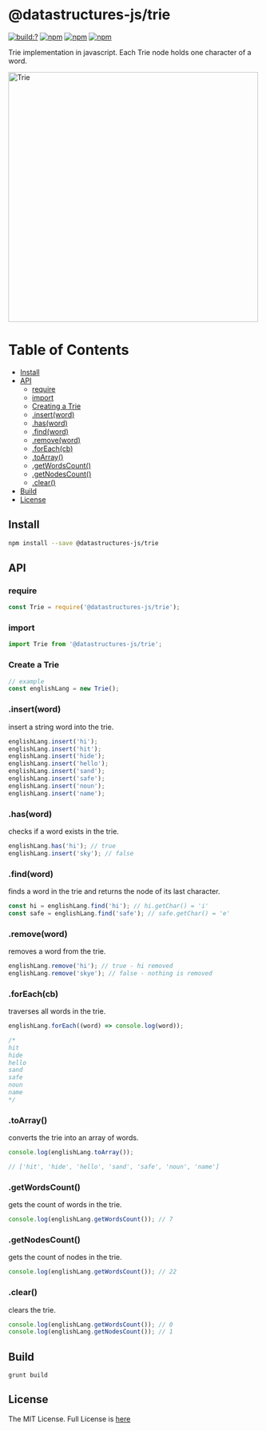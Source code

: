 # @datastructures-js/trie

[![build:?](https://travis-ci.org/datastructures-js/trie.svg?branch=master)](https://travis-ci.org/datastructures-js/trie) 
[![npm](https://img.shields.io/npm/v/@datastructures-js/trie.svg)](https://www.npmjs.com/package/@datastructures-js/trie)
[![npm](https://img.shields.io/npm/dm/@datastructures-js/trie.svg)](https://www.npmjs.com/package/@datastructures-js/trie) [![npm](https://img.shields.io/badge/node-%3E=%206.0-blue.svg)](https://www.npmjs.com/package/@datastructures-js/trie)

Trie implementation in javascript. Each Trie node holds one character of a word.

<img width="500" alt="Trie" src="https://user-images.githubusercontent.com/6517308/42425010-dc9f20ca-82db-11e8-8f78-1efe6959df5f.png">

# Table of Contents
* [Install](#install)
* [API](#api)
  * [require](#require)
  * [import](#import)
  * [Creating a Trie](#create-a-trie)
  * [.insert(word)](#insertword)
  * [.has(word)](#hasword)
  * [.find(word)](#findword)
  * [.remove(word)](#removeword)
  * [.forEach(cb)](#foreachcb)
  * [.toArray()](#toarray)
  * [.getWordsCount()](#getwordscount)
  * [.getNodesCount()](#getnodescount)
  * [.clear()](#clear)
 * [Build](#build)
 * [License](#license)

## Install

```sh
npm install --save @datastructures-js/trie
```

## API

### require

```js
const Trie = require('@datastructures-js/trie');
```

### import

```js
import Trie from '@datastructures-js/trie';
```

### Create a Trie

```js
// example
const englishLang = new Trie();
```

### .insert(word)
insert a string word into the trie.

```js
englishLang.insert('hi');
englishLang.insert('hit');
englishLang.insert('hide');
englishLang.insert('hello');
englishLang.insert('sand');
englishLang.insert('safe');
englishLang.insert('noun');
englishLang.insert('name');
```

### .has(word)
checks if a word exists in the trie.

```js
englishLang.has('hi'); // true
englishLang.insert('sky'); // false
```

### .find(word)
finds a word in the trie and returns the node of its last character.

```js
const hi = englishLang.find('hi'); // hi.getChar() = 'i'
const safe = englishLang.find('safe'); // safe.getChar() = 'e'
```

### .remove(word)
removes a word from the trie.

```js
englishLang.remove('hi'); // true - hi removed
englishLang.remove('skye'); // false - nothing is removed
```

### .forEach(cb)
traverses all words in the trie.

```js
englishLang.forEach((word) => console.log(word));

/*
hit
hide
hello
sand
safe
noun
name
*/
```

### .toArray()
converts the trie into an array of words.

```js
console.log(englishLang.toArray());

// ['hit', 'hide', 'hello', 'sand', 'safe', 'noun', 'name']
```

### .getWordsCount()
gets the count of words in the trie.

```js
console.log(englishLang.getWordsCount()); // 7
```

### .getNodesCount()
gets the count of nodes in the trie.

```js
console.log(englishLang.getWordsCount()); // 22
```

### .clear()
clears the trie.

```js
console.log(englishLang.getWordsCount()); // 0
console.log(englishLang.getNodesCount()); // 1
```

## Build
```
grunt build
```

## License
The MIT License. Full License is [here](https://github.com/datastructures-js/trie/blob/master/LICENSE)
